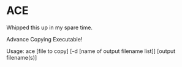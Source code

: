 # ACE

Whipped this up in my spare time.

Advance Copying Executable!

Usage: ace [file to copy] [-d [name of output filename list]] [output filename(s)]
